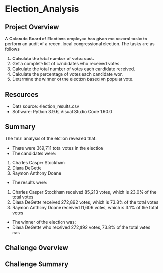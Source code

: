# Election_Analysis

## Project Overview
A Colorado Board of Elections employee has given me several tasks to perform an audit of a recent local congressional election. The tasks are as follows:

1. Calculate the total number of votes cast.
2. Get a complete list of candidates who received votes.
3. Calculate the total number of votes each candidate received.
4. Calculate the percentage of votes each candidate won.
5. Determine the winner of the election based on popular vote.

## Resources
- Data source: election_results.csv
- Software: Python 3.9.6, Visual Studio Code 1.60.0

## Summary
The final analysis of the elction revealed that:
- There were 369,711 total votes in the election
- The candidates were: 
1. Charles Casper Stockham 
2. Diana DeGette
3. Raymon Anthony Doane
- The results were:
1. Charles Casper Stockham received 85,213 votes, which is 23.0%  of the total votes
2. Diana DeGette received 272,892 votes, which is 73.8% of the total votes
3. Raymon Anthony Doane received 11,606 votes, which is 3.1% of the total votes
- The winner of the election was:
- Diana DeGette who received 272,892 votes, 73.8% of the total votes cast

## Challenge Overview

## Challenge Summary
